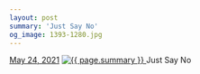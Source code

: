 ```yaml
---
layout: post
summary: 'Just Say No'
og_image: 1393-1280.jpg
---
```


<p>
  <time>
    <a href="/1393">May 24, 2021</a>
  </time>
  <a href="/1393">
    <img src="{{ site.assets_url }}/1393-640.jpg" srcset="{{ site.assets_url }}/1393-320.jpg 320w, {{ site.assets_url }}/1393-640.jpg 640w, {{ site.assets_url }}/1393-960.jpg 960w, {{ site.assets_url }}/1393-1280.jpg 1280w" sizes="(min-width: 700px) 50vw, calc(100vw - 2rem)" alt="{{ page.summary }}" />
  </a>
  <span>Just Say No</span>
</p>
